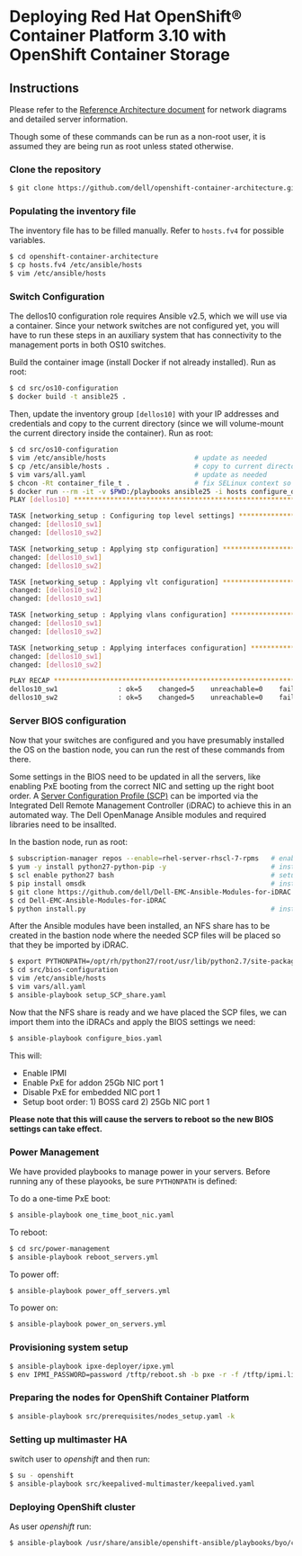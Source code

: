 # Deploying Red Hat OpenShift® Container Platform 3.10 with OpenShift Container Storage

## Instructions
Please refer to the [Reference Architecture document](https://tbd.pdf) for network diagrams and detailed server information.

Though some of these commands can be run as a non-root user, it is assumed they are being run as root unless stated otherwise.

### Clone the repository
```bash
$ git clone https://github.com/dell/openshift-container-architecture.git
```

### Populating the inventory file
The inventory file has to be filled manually.
Refer to `hosts.fv4` for possible variables.

```bash
$ cd openshift-container-architecture
$ cp hosts.fv4 /etc/ansible/hosts
$ vim /etc/ansible/hosts
```

### Switch Configuration
The dellos10 configuration role requires Ansible v2.5, which we will use via a container. Since your network switches are not configured yet, you will have to run these steps in an auxiliary system that has connectivity to the management ports in both OS10 switches.

Build the container image (install Docker if not already installed). Run as root:

```bash
$ cd src/os10-configuration
$ docker build -t ansible25 .
```

Then, update the inventory group `[dellos10]` with your IP addresses and credentials and copy to the current directory (since we will volume-mount the current directory inside the container). Run as root:

```bash
$ cd src/os10-configuration
$ vim /etc/ansible/hosts                      # update as needed
$ cp /etc/ansible/hosts .                     # copy to current directory
$ vim vars/all.yaml                           # update as needed
$ chcon -Rt container_file_t .                # fix SELinux context so we can mount in container
$ docker run --rm -it -v $PWD:/playbooks ansible25 -i hosts configure_dellos10.yaml
PLAY [dellos10] ******************************************************************************************

TASK [networking_setup : Configuring top level settings] *************************************************
changed: [dellos10_sw1]
changed: [dellos10_sw2]

TASK [networking_setup : Applying stp configuration] *****************************************************
changed: [dellos10_sw1]
changed: [dellos10_sw2]

TASK [networking_setup : Applying vlt configuration] *****************************************************
changed: [dellos10_sw2]
changed: [dellos10_sw1]

TASK [networking_setup : Applying vlans configuration] ***************************************************
changed: [dellos10_sw1]
changed: [dellos10_sw2]

TASK [networking_setup : Applying interfaces configuration] **********************************************
changed: [dellos10_sw1]
changed: [dellos10_sw2]

PLAY RECAP ***********************************************************************************************
dellos10_sw1               : ok=5    changed=5    unreachable=0    failed=0
dellos10_sw2               : ok=5    changed=5    unreachable=0    failed=0
```

### Server BIOS configuration
Now that your switches are configured and you have presumably installed the OS on the bastion node, you can run the rest of these commands from there.

Some settings in the BIOS need to be updated in all the servers, like enabling PxE booting from the correct NIC and setting up the right boot order.
A [Server Configuration Profile (SCP)](https://dell.to/2NpRJ9a) can be imported via the Integrated Dell Remote Management Controller (iDRAC) to achieve this in an automated way.
The Dell OpenManage Ansible modules and required libraries need to be insallted. 

In the bastion node, run as root:

```bash
$ subscription-manager repos --enable=rhel-server-rhscl-7-rpms   # enable Software Collections repo
$ yum -y install python27-python-pip -y                          # install pip
$ scl enable python27 bash                                       # setup pip from RHSCL
$ pip install omsdk                                              # install OpenManage SDK
$ git clone https://github.com/dell/Dell-EMC-Ansible-Modules-for-iDRAC.git
$ cd Dell-EMC-Ansible-Modules-for-iDRAC
$ python install.py                                              # install Ansible modules
```

After the Ansible modules have been installed, an NFS share has to be created in the bastion node where the needed SCP files will be placed so that they be imported by iDRAC.

```bash
$ export PYTHONPATH=/opt/rh/python27/root/usr/lib/python2.7/site-packages   # may want to put in .bashrc
$ cd src/bios-configuration
$ vim /etc/ansible/hosts                                                    # update as needed
$ vim vars/all.yaml                                                         # update as needed
$ ansible-playbook setup_SCP_share.yaml
```

Now that the NFS share is ready and we have placed the SCP files, we can import them into the iDRACs and apply the BIOS settings we need:

```bash
$ ansible-playbook configure_bios.yaml
```

This will:

- Enable IPMI
- Enable PxE for addon 25Gb NIC port 1
- Disable PxE for embedded NIC port 1
- Setup boot order: 1) BOSS card 2) 25Gb NIC port 1

**Please note that this will cause the servers to reboot so the new BIOS settings can take effect.**

### Power Management

We have provided playbooks to manage power in your servers.
Before running any of these playooks, be sure `PYTHONPATH` is defined:

To do a one-time PxE boot:
```bash
$ ansible-playbook one_time_boot_nic.yaml
```

To reboot:

```bash
$ cd src/power-management
$ ansible-playbook reboot_servers.yml
```

To power off:
```bash
$ ansible-playbook power_off_servers.yml
```

To power on:
```bash
$ ansible-playbook power_on_servers.yml
```

### Provisioning system setup

```bash
$ ansible-playbook ipxe-deployer/ipxe.yml
$ env IPMI_PASSWORD=password /tftp/reboot.sh -b pxe -r -f /tftp/ipmi.list.txt
```

### Preparing the nodes for OpenShift Container Platform

```bash
$ ansible-playbook src/prerequisites/nodes_setup.yaml -k
```

### Setting up multimaster HA
switch user to *openshift* and then run:

```bash
$ su - openshift
$ ansible-playbook src/keepalived-multimaster/keepalived.yaml
```

### Deploying OpenShift cluster
As user *openshift* run:

```bash
$ ansible-playbook /usr/share/ansible/openshift-ansible/playbooks/byo/config.yml
```

